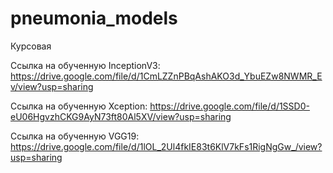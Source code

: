 # pneumonia_models
Курсовая

Ссылка на обученную InceptionV3:
https://drive.google.com/file/d/1CmLZZnPBqAshAKO3d_YbuEZw8NWMR_Ev/view?usp=sharing 

Ссылка на обученную Xception:
https://drive.google.com/file/d/1SSD0-eU06HgvzhCKG9AyN73ft80Al5XV/view?usp=sharing

Ссылка на обученную VGG19:
https://drive.google.com/file/d/1lOL_2Ul4fkIE83t6KlV7kFs1RigNgGw_/view?usp=sharing
